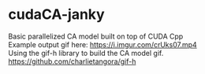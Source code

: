 # cudaCA-janky
Basic parallelized CA model built on top of CUDA Cpp
<BR>
Example output gif here: https://i.imgur.com/crUks07.mp4
<BR>
Using the gif-h library to build the CA model gif. https://github.com/charlietangora/gif-h
